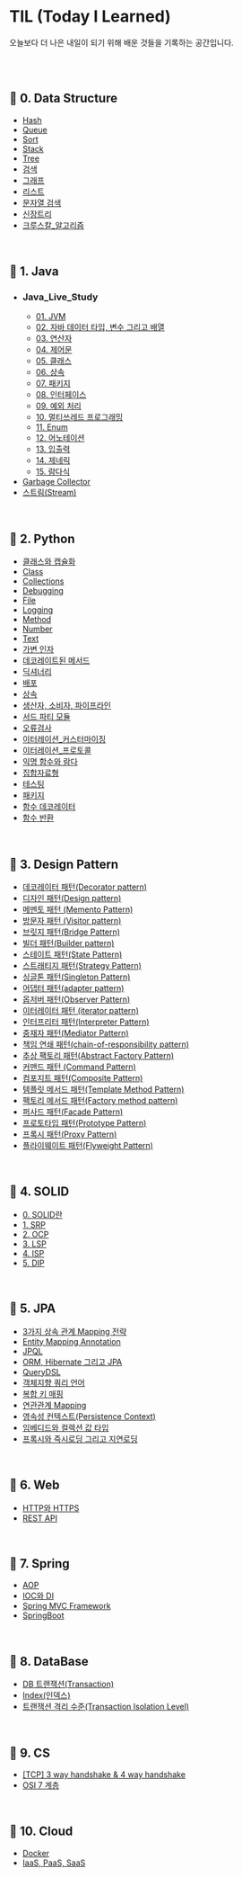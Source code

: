 # TIL (Today I Learned)

오늘보다 더 나은 내일이 되기 위해 배운 것들을 기록하는 공간입니다.

<br/>

<br/>

## 📌  0. Data Structure

- [Hash](./0.%20Data%20Structure/Hash.md)
- [Queue](./0.%20Data%20Structure/Queue.md)
- [Sort](./0.%20Data%20Structure/Sort.md)
- [Stack](./0.%20Data%20Structure/Stack.md)
- [Tree](./0.%20Data%20Structure/Tree.md)
- [검색](./0.%20Data%20Structure/검색.md)
- [그래프](./0.%20Data%20Structure/그래프.md)
- [리스트](./0.%20Data%20Structure/리스트.md)
- [문자열 검색](./0.%20Data%20Structure/문자열%20검색.md)
- [신장트리](./0.%20Data%20Structure/신장트리.md)
- [크루스칼_알고리즘](./0.%20Data%20Structure/크루스칼_알고리즘.md)

<br/>

## 📌  1. Java

- ### Java_Live_Study
  - [01. JVM](./1.%20Java/Java_Live_Study/01.%20JVM.md)
  - [02. 자바 데이터 타입, 변수 그리고 배열](./1.%20Java/Java_Live_Study/02.%20자바%20데이터%20타입,%20변수%20그리고%20배열.md)
  - [03. 연산자](./1.%20Java/Java_Live_Study/03.%20연산자.md)
  - [04. 제어문](./1.%20Java/Java_Live_Study/04.%20제어문.md)
  - [05. 클래스](./1.%20Java/Java_Live_Study/05.%20클래스.md)
  - [06. 상속](./1.%20Java/Java_Live_Study/06.%20상속.md)
  - [07. 패키지](./1.%20Java/Java_Live_Study/07.%20패키지.md)
  - [08. 인터페이스](./1.%20Java/Java_Live_Study/08.%20인터페이스.md)
  - [09. 예외 처리](./1.%20Java/Java_Live_Study/09.%20예외%20처리.md)
  - [10. 멀티쓰레드 프로그래밍](./1.%20Java/Java_Live_Study/10.%20멀티쓰레드%20프로그래밍.md)
  - [11. Enum](./1.%20Java/Java_Live_Study/11.%20Enum.md)
  - [12. 어노테이션](./1.%20Java/Java_Live_Study/12.%20어노테이션.md)
  - [13. 입출력](./1.%20Java/Java_Live_Study/13.%20입출력.md)
  - [14. 제네릭](./1.%20Java/Java_Live_Study/14.%20제네릭.md)
  - [15. 람다식](./1.%20Java/Java_Live_Study/15.%20람다식.md)
- [Garbage Collector](./1.%20Java/Garbage%20Collector.md)
- [스트림(Stream)](./1.%20Java/스트림(Stream).md)

<br/>

## 📌  2. Python

- [ 클래스와 캡슐화](./2.%20Python/%20클래스와%20캡슐화.md)
- [Class](./2.%20Python/Class.md)
- [Collections](./2.%20Python/Collections.md)
- [Debugging](./2.%20Python/Debugging.md)
- [File](./2.%20Python/File.md)
- [Logging](./2.%20Python/Logging.md)
- [Method](./2.%20Python/Method.md)
- [Number](./2.%20Python/Number.md)
- [Text](./2.%20Python/Text.md)
- [가변 인자](./2.%20Python/가변%20인자.md)
- [데코레이트된 메서드](./2.%20Python/데코레이트된%20메서드.md)
- [딕셔너리](./2.%20Python/딕셔너리.md)
- [배포](./2.%20Python/배포.md)
- [상속](./2.%20Python/상속.md)
- [생산자, 소비자, 파이프라인](./2.%20Python/생산자,%20소비자,%20파이프라인.md)
- [서드 파티 모듈](./2.%20Python/서드%20파티%20모듈.md)
- [오류검사](./2.%20Python/오류검사.md)
- [이터레이션_커스터마이징](./2.%20Python/이터레이션_커스터마이징.md)
- [이터레이션_프로토콜](./2.%20Python/이터레이션_프로토콜.md)
- [익명 함수와 람다](./2.%20Python/익명%20함수와%20람다.md)
- [집합자료형](./2.%20Python/집합자료형.md)
- [테스팅](./2.%20Python/테스팅.md)
- [패키지](./2.%20Python/패키지.md)
- [함수 데코레이터](./2.%20Python/함수%20데코레이터.md)
- [함수 반환](./2.%20Python/함수%20반환.md)

<br/>

## 📌  3. Design Pattern

- [데코레이터 패턴(Decorator pattern)](./3.%20Design%20Pattern/데코레이터%20패턴(Decorator%20pattern).md)
- [디자인 패턴(Design pattern)](./3.%20Design%20Pattern/디자인%20패턴(Design%20pattern).md)
- [메멘토 패턴 (Memento Pattern)](./3.%20Design%20Pattern/메멘토%20패턴%20(Memento%20Pattern).md)
- [방문자 패턴 (Visitor pattern)](./3.%20Design%20Pattern/방문자%20패턴%20(Visitor%20pattern).md)
- [브릿지 패턴(Bridge Pattern)](./3.%20Design%20Pattern/브릿지%20패턴(Bridge%20Pattern).md)
- [빌더 패턴(Builder pattern)](./3.%20Design%20Pattern/빌더%20패턴(Builder%20pattern).md)
- [스테이트 패턴(State Pattern)](./3.%20Design%20Pattern/스테이트%20패턴(State%20Pattern).md)
- [스트래티지 패턴(Strategy Pattern)](./3.%20Design%20Pattern/스트래티지%20패턴(Strategy%20Pattern).md)
- [싱글톤 패턴(Singleton Pattern)](./3.%20Design%20Pattern/싱글톤%20패턴(Singleton%20Pattern).md)
- [어댑터 패턴(adapter pattern)](./3.%20Design%20Pattern/어댑터%20패턴(adapter%20pattern).md)
- [옵저버 패턴(Observer Pattern)](./3.%20Design%20Pattern/옵저버%20패턴(Observer%20Pattern).md)
- [이터레이터 패턴 (iterator pattern)](./3.%20Design%20Pattern/이터레이터%20패턴%20(iterator%20pattern).md)
- [인터프리터 패턴(Interpreter Pattern)](./3.%20Design%20Pattern/인터프리터%20패턴(Interpreter%20Pattern).md)
- [중재자 패턴(Mediator Pattern)](./3.%20Design%20Pattern/중재자%20패턴(Mediator%20Pattern).md)
- [책임 연쇄 패턴(chain-of-responsibility pattern)](./3.%20Design%20Pattern/책임%20연쇄%20패턴(chain-of-responsibility%20pattern).md)
- [추상 팩토리 패턴(Abstract Factory Pattern)](./3.%20Design%20Pattern/추상%20팩토리%20패턴(Abstract%20Factory%20Pattern).md)
- [커맨드 패턴 (Command Pattern)](./3.%20Design%20Pattern/커맨드%20패턴%20(Command%20Pattern).md)
- [컴포지트 패턴(Composite Pattern)](./3.%20Design%20Pattern/컴포지트%20패턴(Composite%20Pattern).md)
- [템플릿 메서드 패턴(Template Method Pattern)](./3.%20Design%20Pattern/템플릿%20메서드%20패턴(Template%20Method%20Pattern).md)
- [팩토리 메서드 패턴(Factory method pattern)](./3.%20Design%20Pattern/팩토리%20메서드%20패턴(Factory%20method%20pattern).md)
- [퍼사드 패턴(Facade Pattern)](./3.%20Design%20Pattern/퍼사드%20패턴(Facade%20Pattern).md)
- [프로토타입 패턴(Prototype Pattern)](./3.%20Design%20Pattern/프로토타입%20패턴(Prototype%20Pattern).md)
- [프록시 패턴(Proxy Pattern)](./3.%20Design%20Pattern/프록시%20패턴(Proxy%20Pattern).md)
- [플라이웨이트 패턴(Flyweight Pattern)](./3.%20Design%20Pattern/플라이웨이트%20패턴(Flyweight%20Pattern).md)

<br/>

## 📌  4. SOLID

- [0. SOLID란](./4.%20SOLID/0.%20SOLID란.md)
- [1. SRP](./4.%20SOLID/1.%20SRP.md)
- [2. OCP](./4.%20SOLID/2.%20OCP.md)
- [3. LSP](./4.%20SOLID/3.%20LSP.md)
- [4. ISP](./4.%20SOLID/4.%20ISP.md)
- [5. DIP](./4.%20SOLID/5.%20DIP.md)

<br/>

## 📌  5. JPA

- [3가지 상속 관계 Mapping 전략](./5.%20JPA/3가지%20상속%20관계%20Mapping%20전략.md)
- [Entity Mapping Annotation](./5.%20JPA/Entity%20Mapping%20Annotation.md)
- [JPQL](./5.%20JPA/JPQL.md)
- [ORM, Hibernate 그리고 JPA](./5.%20JPA/ORM,%20Hibernate%20그리고%20JPA.md)
- [QueryDSL](./5.%20JPA/QueryDSL.md)
- [객체지향 쿼리 언어](./5.%20JPA/객체지향%20쿼리%20언어.md)
- [복합 키 매핑](./5.%20JPA/복합%20키%20매핑.md)
- [연관관계 Mapping](./5.%20JPA/연관관계%20Mapping.md)
- [영속성 컨텍스트(Persistence Context)](./5.%20JPA/영속성%20컨텍스트(Persistence%20Context).md)
- [임베디드와 컬렉션 값 타입](./5.%20JPA/임베디드와%20컬렉션%20값%20타입.md)
- [프록시와 즉시로딩 그리고 지연로딩](./5.%20JPA/프록시와%20즉시로딩%20그리고%20지연로딩.md)

<br/>

## 📌  6. Web

- [HTTP와 HTTPS](./6.%20Web/HTTP와%20HTTPS.md)
- [REST API](./6.%20Web/REST%20API.md)

<br/>

## 📌  7. Spring

- [AOP](./7.%20Spring/AOP.md)
- [IOC와 DI](./7.%20Spring/IOC와%20DI.md)
- [Spring MVC Framework](./7.%20Spring/Spring%20MVC%20Framework.md)
- [SpringBoot](./7.%20Spring/SpringBoot.md)

<br/>

## 📌  8. DataBase

- [DB 트랜잭션(Transaction)](./8.%20DataBase/DB%20트랜잭션(Transaction).md)
- [Index(인덱스)](./8.%20DataBase/Index(인덱스).md)
- [트랜잭션 격리 수준(Transaction Isolation Level) ](./8.%20DataBase/트랜잭션%20격리%20수준(Transaction%20Isolation%20Level)%20.md)

<br/>

## 📌  9. CS

- [[TCP] 3 way handshake & 4 way handshake](./9.%20CS/[TCP]%203%20way%20handshake%20&%204%20way%20handshake.md)
- [OSI 7 계층](./9.%20CS/OSI%207%20계층.md)

<br/>

## 📌  10. Cloud

- [Docker](./10.%20Cloud/Docker.md)
- [IaaS, PaaS, SaaS](./10.%20Cloud/IaaS,%20PaaS,%20SaaS.md)
